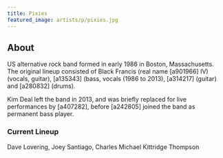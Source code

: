 ```yaml
---
title: Pixies
featured_image: artists/p/pixies.jpg
---
```

## About

US alternative rock band formed in early 1986 in Boston, Massachusetts. The original lineup consisted of Black Francis (real name [a901966] IV) (vocals, guitar), [a135343] (bass, vocals (1986 to 2013), [a314217] (guitar) and [a280832] (drums).

Kim Deal left the band in 2013,  and was briefly replaced for live performances by [a407282], before [a242805] joined the band as permanent bass player.

### Current Lineup

Dave Lovering, Joey Santiago, Charles Michael Kittridge Thompson

